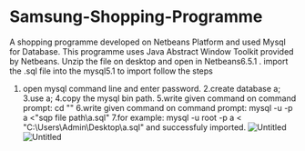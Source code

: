 # Samsung-Shopping-Programme
A shopping programme developed on Netbeans Platform and used Mysql for Database.
This programme uses Java Abstract Window Toolkit provided by Netbeans.
Unzip the file on desktop and open in Netbeans6.5.1 .
import the .sql file into the mysql5.1 to import follow the steps
1. open mysql command line and enter password.
2.create database a;
3.use a;
4.copy the mysql bin path.
5.write given command on command prompt:  cd "<copied path>"
6.write given command on command prompt:  mysql -u <password> -p a <"sqp file path\a.sql"
7.for example:    mysql -u root -p a < "C:\Users\Admin\Desktop\a.sql"
  and successfuly imported.
![Untitled](https://user-images.githubusercontent.com/68948600/88810354-e2679d00-d1d2-11ea-9463-1078615e0510.png)
![Untitled](https://user-images.githubusercontent.com/68948600/88810682-4e4a0580-d1d3-11ea-9707-b93bfde82cc7.png)
